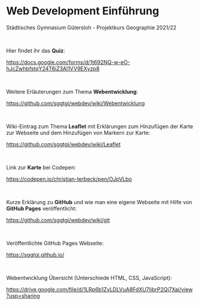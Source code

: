 # Web Development Einführung
Städtisches Gymnasium Gütersloh - Projektkurs Geographie 2021/22 

<br>

Hier findet ihr das __Quiz__:

https://docs.google.com/forms/d/1t692NQ-w-eO-hJcZwhbfstqY24T6iZ3Al1VV9EXyzp8

<br>

Weitere Erläuterungen zum Thema **Webentwicklung**:

https://github.com/sggtgi/webdev/wiki/Webentwicklung

<br>

Wiki-Eintrag zum Thema **Leaflet** mit Erklärungen zum Hinzufügen der Karte zur Webseite und dem Hinzufügen von Markern zur Karte:

https://github.com/sggtgi/webdev/wiki/Leaflet

<br>

Link zur __Karte__ bei Codepen:

https://codepen.io/christian-terbeck/pen/OJpVLbo


<br>

Kurze Erklärung zu **GitHub** und wie man eine eigene Webseite mit Hilfe von **GitHub Pages** veröffentlicht:

https://github.com/sggtgi/webdev/wiki/git

<br>

Veröffentlichte GitHub Pages Webseite:

https://sggtgi.github.io/

<br>

Webentwicklung Übersicht (Unterschiede HTML, CSS, JavaScript):

https://drive.google.com/file/d/1LRp6b1ZvLDLVuA8FdXU7IibrP2Qj7Xai/view?usp=sharing 

